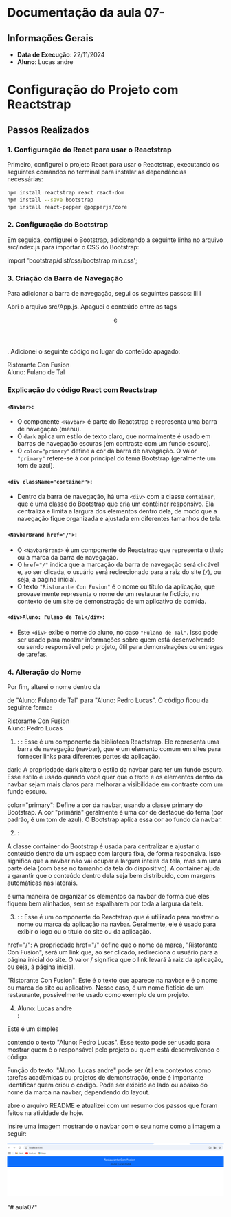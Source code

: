 # Documentação da aula 07- 

## Informações Gerais
- **Data de Execução**: 22/11/2024
- **Aluno**: Lucas andre 
# Configuração do Projeto com Reactstrap

## Passos Realizados

### 1. Configuração do React para usar o Reactstrap

Primeiro, configurei o projeto React para usar o Reactstrap, executando os seguintes comandos no terminal para instalar as dependências necessárias:

```bash
npm install reactstrap react react-dom
npm install --save bootstrap
npm install react-popper @popperjs/core
```

### 2. Configuração do Bootstrap
Em seguida, configurei o Bootstrap, adicionando a seguinte linha no arquivo src/index.js para importar o CSS do Bootstrap:

import 'bootstrap/dist/css/bootstrap.min.css';

### 3. Criação da Barra de Navegação
Para adicionar a barra de navegação, segui os seguintes passos: lll l

Abri o arquivo src/App.js.
Apaguei o conteúdo entre as tags <header> e </header>.
Adicionei o seguinte código no lugar do conteúdo apagado:

<Navbar dark color="primary">
  <div className="container">
    <NavbarBrand href="/">Ristorante Con Fusion</NavbarBrand>
    <div>Aluno: Fulano de Tal</div>
  </div>
</Navbar>

### Explicação do código React com Reactstrap

#### `<Navbar>`:
- O componente `<Navbar>` é parte do Reactstrap e representa uma barra de navegação (menu).
- O `dark` aplica um estilo de texto claro, que normalmente é usado em barras de navegação escuras (em contraste com um fundo escuro).
- O `color="primary"` define a cor da barra de navegação. O valor `"primary"` refere-se à cor principal do tema Bootstrap (geralmente um tom de azul).

#### `<div className="container">`:
- Dentro da barra de navegação, há uma `<div>` com a classe `container`, que é uma classe do Bootstrap que cria um contêiner responsivo. Ela centraliza e limita a largura dos elementos dentro dela, de modo que a navegação fique organizada e ajustada em diferentes tamanhos de tela.

#### `<NavbarBrand href="/">`:
- O `<NavbarBrand>` é um componente do Reactstrap que representa o título ou a marca da barra de navegação.
- O `href="/"` indica que a marcação da barra de navegação será clicável e, ao ser clicada, o usuário será redirecionado para a raiz do site (`/`), ou seja, a página inicial.
- O texto `"Ristorante Con Fusion"` é o nome ou título da aplicação, que provavelmente representa o nome de um restaurante fictício, no contexto de um site de demonstração de um aplicativo de comida.

#### `<div>Aluno: Fulano de Tal</div>`:
- Este `<div>` exibe o nome do aluno, no caso `"Fulano de Tal"`. Isso pode ser usado para mostrar informações sobre quem está desenvolvendo ou sendo responsável pelo projeto, útil para demonstrações ou entregas de tarefas.



### 4. Alteração do Nome
Por fim, alterei o nome dentro da <div> de "Aluno: Fulano de Tal" para "Aluno: Pedro Lucas". O código ficou da seguinte forma:

<Navbar dark color="primary">
  <div className="container">
    <NavbarBrand href="/">Ristorante Con Fusion</NavbarBrand>
    <div>Aluno: Pedro Lucas</div>
  </div>
</Navbar>

1. <Navbar dark color="primary">:
<Navbar>: Esse é um componente da biblioteca Reactstrap. Ele representa uma barra de navegação (navbar), que é um elemento comum em sites para fornecer links para diferentes partes da aplicação.

dark: A propriedade dark altera o estilo da navbar para ter um fundo escuro. Esse estilo é usado quando você quer que o texto e os elementos dentro da navbar sejam mais claros para melhorar a visibilidade em contraste com um fundo escuro.

color="primary": Define a cor da navbar, usando a classe primary do Bootstrap. A cor "primária" geralmente é uma cor de destaque do tema (por padrão, é um tom de azul). O Bootstrap aplica essa cor ao fundo da navbar.

2. <div className="container">:
A classe container do Bootstrap é usada para centralizar e ajustar o conteúdo dentro de um espaço com largura fixa, de forma responsiva. Isso significa que a navbar não vai ocupar a largura inteira da tela, mas sim uma parte dela (com base no tamanho da tela do dispositivo). A container ajuda a garantir que o conteúdo dentro dela seja bem distribuído, com margens automáticas nas laterais.

<div className="container"> é uma maneira de organizar os elementos da navbar de forma que eles fiquem bem alinhados, sem se espalharem por toda a largura da tela.

3. <NavbarBrand href="/">:
<NavbarBrand>: Esse é um componente do Reactstrap que é utilizado para mostrar o nome ou marca da aplicação na navbar. Geralmente, ele é usado para exibir o logo ou o título do site ou da aplicação.

href="/": A propriedade href="/" define que o nome da marca, "Ristorante Con Fusion", será um link que, ao ser clicado, redireciona o usuário para a página inicial do site. O valor / significa que o link levará à raiz da aplicação, ou seja, à página inicial.

"Ristorante Con Fusion": Este é o texto que aparece na navbar e é o nome ou marca do site ou aplicativo. Nesse caso, é um nome fictício de um restaurante, possivelmente usado como exemplo de um projeto.

4. <div>Aluno: Lucas andre</div>:
Este é um simples <div> contendo o texto "Aluno: Pedro Lucas". Esse texto pode ser usado para mostrar quem é o responsável pelo projeto ou quem está desenvolvendo o código.

Função do texto: "Aluno: Lucas andre" pode ser útil em contextos como tarefas acadêmicas ou projetos de demonstração, onde é importante identificar quem criou o código. Pode ser exibido ao lado ou abaixo do nome da marca na navbar, dependendo do layout.

abre o arquivo README e atualizei com um resumo dos passos que foram feitos na atividade de hoje.

insire uma imagem mostrando o navbar com o seu nome como a imagem a seguir:


![imagem](img_navbar01.png)




"# aula07" 
